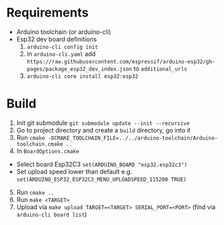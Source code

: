# Requirements

- Arduino toolchain (or arduino-cli)
- Esp32 dev board definitions
  1. `arduino-cli config init`
  2. in `arduino-cli.yaml` add `https://raw.githubusercontent.com/espressif/arduino-esp32/gh-pages/package_esp32_dev_index.json` to `additional_urls`
  3. `arduino-cli core install esp32:esp32`

# Build

1. Init git submodule `git submodule update --init --recursive`
2. Go to project directory and create a `build` directory, go into it
3. Run `cmake -DCMAKE_TOOLCHAIN_FILE=../../arduino-toolchain/Arduino-toolchain.cmake ..`
4. In `BoardOptions.cmake`
  - Select board Esp32C3 `set(ARDUINO_BOARD "esp32.esp32c3")`
  - Set upload speed lower than default e.g. `set(ARDUINO_ESP32_ESP32C3_MENU_UPLOADSPEED_115200 TRUE)`
5. Run `cmake ..`
6. Run `make <TARGET>`
7. Upload via `make upload TARGET=<TARGET> SERIAL_PORT=<PORT>` (find via `arduino-cli board list`)
